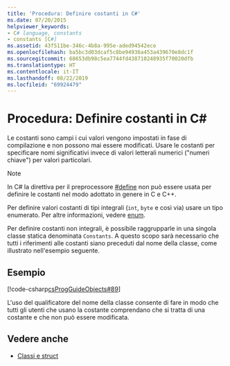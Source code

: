 ```yaml
---
title: 'Procedura: Definire costanti in C#'
ms.date: 07/20/2015
helpviewer_keywords:
- C# language, constants
- constants [C#]
ms.assetid: 43f511be-346c-4b8a-995e-aded94542ece
ms.openlocfilehash: ba5bc3d03dcaf5c8be94936a453a439670e8dc1f
ms.sourcegitcommit: 68653db98c5ea7744fd438710248935f70020dfb
ms.translationtype: HT
ms.contentlocale: it-IT
ms.lasthandoff: 08/22/2019
ms.locfileid: "69924479"
---
```

# <a name="how-to-define-constants-in-c"></a>Procedura: Definire costanti in C\#
Le costanti sono campi i cui valori vengono impostati in fase di compilazione e non possono mai essere modificati. Usare le costanti per specificare nomi significativi invece di valori letterali numerici ("numeri chiave") per valori particolari.  
  
> [!NOTE]
> In C# la direttiva per il preprocessore [#define](../../language-reference/preprocessor-directives/preprocessor-define.md) non può essere usata per definire le costanti nel modo adottato in genere in C e C++.  
  
 Per definire valori costanti di tipi integrali (`int`, `byte` e così via) usare un tipo enumerato. Per altre informazioni, vedere [enum](../../language-reference/keywords/enum.md).  
  
 Per definire costanti non integrali, è possibile raggrupparle in una singola classe statica denominata `Constants`. A questo scopo sarà necessario che tutti i riferimenti alle costanti siano preceduti dal nome della classe, come illustrato nell'esempio seguente.  
  
## <a name="example"></a>Esempio  
 [!code-csharp[csProgGuideObjects#89](~/samples/snippets/csharp/VS_Snippets_VBCSharp/csProgGuideObjects/CS/Objects.cs#89)]  
  
 L'uso del qualificatore del nome della classe consente di fare in modo che tutti gli utenti che usano la costante comprendano che si tratta di una costante e che non può essere modificata.  
  
## <a name="see-also"></a>Vedere anche

- [Classi e struct](./index.md)
